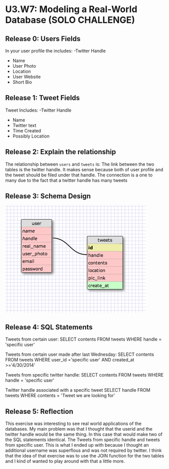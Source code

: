 # U3.W7: Modeling a Real-World Database (SOLO CHALLENGE)

## Release 0: Users Fields
In your user profile the includes:
-Twitter Handle
- Name
- User Photo
- Location
- User Website
- Short Bio


## Release 1: Tweet Fields
Tweet Includes:
-Twitter Handle
- Name
- Twitter text
- Time Created
- Possibly Location


## Release 2: Explain the relationship
The relationship between `users` and `tweets` is: 
The link between the two tables is the twitter handle.  It makes sense because both of user profile 
and the tweet should be filed under that handle.  The connection is a one to many due to the fact that
a twitter handle has many tweets

## Release 3: Schema Design
![alt text](https://github.com/rickytux/phase_0_unit_3/blob/master/images/twitterdesign.png "My Twitter schema")

## Release 4: SQL Statements
Tweets from certain user:
SELECT contents FROM tweets WHERE handle = 'specific user'

Tweets from certain user made after last Wednesday:
SELECT contents FROM tweets WHERE user_id ='specific user' AND created_at >='4/30/2014' 

Tweets from specific twitter handle:
SELECT contents FROM tweets WHERE handle = 'specific user'

Twitter handle associated with a specific tweet
SELECT handle FROM tweets WHERE contents = 'Tweet we are looking for'

## Release 5: Reflection
This exercise was interesting to see real world applications of the databases.  My main problem was that I thought 
that the userid and the twitter handle would be the same thing.  In this case that would make two of the SQL statements
identical.  The Tweets from specific handle and tweets from specific user.  This is what I ended up with because I thought
an additional username was superflous and was not required by twitter.  I think that the idea of that exercise was to 
use the JOIN function for the two tables and I kind of wanted to play around with that a little more. 